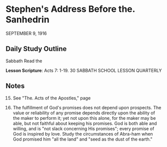 # Stephen's Address Before the. Sanhedrin
SEPTEMBER 9, 1916

## Daily Study Outline

Sabbath Read the

**Lesson Scripture**: Acts 7: 1-19. 30 SABBATH SCHOOL LESSON QUARTERLY

## Notes

15. See "The. Acts of the Apostles," page

3. The fulfillment of God's promises does not depend upon prospects. The value or reliability of any promise depends directly upon the ability of the maker to perform it; yet not upon this alone, for the maker may be able, but not faithful about keeping his promises. God is both able and willing, and is "not slack concerning His promises"; every promise of God is inspired by love. Study the circumstances of Abra-ham when God promised him "all the land" and "seed as the dust of the earth."
